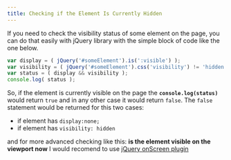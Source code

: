 ```yaml
---
title: Checking if the Element Is Currently Hidden
---
```

If you need to check the visibility status of some element on the page, you can do that easily with jQuery library with the simple block of code like the one below.

```js
var display = ( jQuery('#someElement').is(':visible') );
var visibility = ( jQuery('#someElement').css('visibility') != 'hidden' );
var status = ( display && visibility );
console.log( status );
```

So, if the element is currently visible on the page the **`console.log(status)`** would return `true` and in any other case it would return `false`. The `false` statement would be returned for this two cases:

*   if element has `display:none;`
*   if element has `visibility: hidden`

and for more advanced checking like this: **is the element visible on the viewport now** I would recomend to use <a href='http://benpickles.github.io/onScreen/' target='_blank' rel='nofollow'>jQuery onScreen plugin</a>
